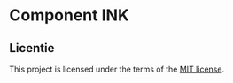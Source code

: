 # Component INK

## Licentie

This project is licensed under the terms of the [MIT license](./LICENSE).

